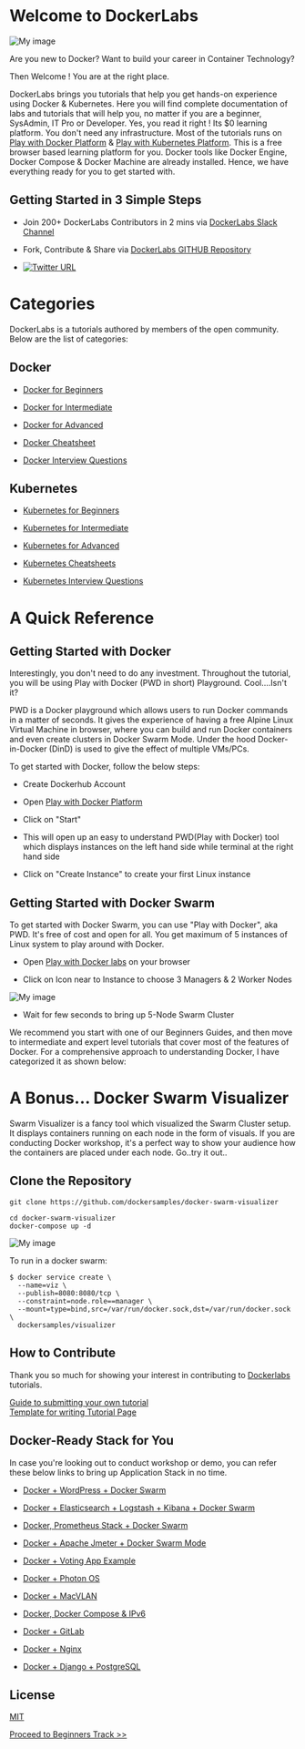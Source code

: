 # Welcome to DockerLabs

![My image](https://github.com/collabnix/dockerlabs/blob/master/images/dockerlabs.jpeg)

Are you new to Docker? Want to build your career in Container Technology?

Then Welcome ! You are at the right place.

DockerLabs brings you tutorials that help you get hands-on experience using Docker & Kubernetes. Here you will find complete documentation of labs and tutorials that will help you, no matter if you are a beginner, SysAdmin, IT Pro or Developer. Yes, you read it right ! Its $0 learning platform. You don't need any infrastructure. Most of the tutorials runs on [Play with Docker Platform](https://labs.play-with-docker.com/) & [Play with Kubernetes Platform](https://play-with-k8s.com). This is a free browser based learning platform for you. Docker tools like Docker Engine, Docker Compose & Docker Machine are already installed. Hence, we have everything ready for you to get started with.

## Getting Started in 3 Simple Steps

- Join 200+ DockerLabs Contributors in 2 mins via [DockerLabs Slack Channel](https://join.slack.com/t/collabnix/shared_invite/enQtNDkwMjY0OTE2NzA1LTYwMmE4MzU0YjQzYTU1NzUzZWRlNTI4MGFkMGRiMmZiM2YwNTc0MTNlOGIzZDc2NGNkOGUwNzdiN2JjZjI3MjE)

- Fork, Contribute & Share via [DockerLabs GITHUB Repository](https://github.com/collabnix/dockerlabs)

-  [![Twitter URL](https://img.shields.io/twitter/url/https/twitter.com/fold_left.svg?style=social&label=Follow%20%40collabnix)](https://twitter.com/collabnix)



# Categories

DockerLabs is a tutorials authored by members of the open community.
Below are the list of categories:

## Docker

- [Docker for Beginners](https://github.com/collabnix/dockerlabs/tree/master/beginners/README.md)

- [Docker for Intermediate](https://github.com/collabnix/dockerlabs/tree/master/intermediate/README.md)

- [Docker for Advanced](https://github.com/collabnix/dockerlabs/tree/master/advanced/README.md)

- [Docker Cheatsheet](https://github.com/collabnix/dockerlabs/tree/master/docker/cheatsheet/README.md)

- [Docker Interview Questions]()


## Kubernetes

- [Kubernetes for Beginners](https://github.com/collabnix/dockerlabs/tree/master/kubernetes/README.md)

- [Kubernetes for Intermediate](https://github.com/collabnix/dockerlabs/tree/master/kubernetes/README.md)

- [Kubernetes for Advanced](https://github.com/collabnix/dockerlabs/tree/master/kubernetes/README.md)

- [Kubernetes Cheatsheets](https://github.com/wikitops/dockerlabs/blob/master/kubernetes/cheatsheets/kubectl.md)

- [Kubernetes Interview Questions]()

# A Quick Reference

## Getting Started with Docker

Interestingly, you don't need to do any investment. Throughout the tutorial, you will be using Play with Docker (PWD in short) Playground. Cool....Isn't it?

PWD is a Docker playground which allows users to run Docker commands in a matter of seconds. It gives the experience of having a free Alpine Linux Virtual Machine in browser, where you can build and run Docker containers and even create clusters in Docker Swarm Mode. Under the hood Docker-in-Docker (DinD) is used to give the effect of multiple VMs/PCs.

To get started with Docker, follow the below steps:

- Create Dockerhub Account

- Open [Play with Docker Platform](https://labs.play-with-docker.com/)

- Click on "Start"

- This will open up an easy to understand PWD(Play with Docker) tool which displays instances on the left hand side while terminal at the right hand side

- Click on "Create Instance" to create your first Linux instance

## Getting Started with Docker Swarm

To get started with Docker Swarm, you can use "Play with Docker", aka PWD.
It's free of cost and open for all.
You get maximum of 5 instances of Linux system to play around with Docker.

- Open [Play with Docker labs](https://labs.play-with-docker.com) on your browser

- Click on Icon near to Instance to choose 3 Managers & 2 Worker Nodes

![My image](https://github.com/collabnix/dockerlabs/blob/master/images/pwd_1.png)

- Wait for few seconds to bring up 5-Node Swarm Cluster

We recommend you start with one of our Beginners Guides, and then move to intermediate and expert level tutorials that cover most of the features of Docker. For a comprehensive approach to understanding Docker, I have categorized it as shown below:

# A Bonus... Docker Swarm Visualizer

Swarm Visualizer is a fancy tool which visualized the Swarm Cluster setup. It displays containers running on each node in the form of visuals. If you are conducting Docker workshop, it's a perfect way to show your audience how the containers are placed under each node. Go..try it out..

## Clone the Repository

```docker
git clone https://github.com/dockersamples/docker-swarm-visualizer
```

```docker
cd docker-swarm-visualizer
docker-compose up -d
```

![My image](https://github.com/collabnix/dockerlabs/blob/master/images/visualizer.png)

To run in a docker swarm:

```docker
$ docker service create \
  --name=viz \
  --publish=8080:8080/tcp \
  --constraint=node.role==manager \
  --mount=type=bind,src=/var/run/docker.sock,dst=/var/run/docker.sock \
  dockersamples/visualizer
```

## How to Contribute

Thank you so much for showing your interest in contributing to [Dockerlabs](https://github.com/collabnix/dockerlabs) tutorials.

[Guide to submitting your own tutorial](https://github.com/collabnix/dockerlabs/tree/master/CONTRIBUTING.md)<br>
[Template for writing Tutorial Page](https://github.com/collabnix/dockerlabs/tree/master/template/EXAMPLE.md)

## Docker-Ready Stack for You

In case you're looking out to conduct workshop or demo, you can refer these below links to bring up Application Stack in no time.

- [Docker + WordPress + Docker Swarm](https://github.com/collabnix/dockerlabs/tree/master/solution/wordpress/README.md)

- [Docker + Elasticsearch + Logstash + Kibana + Docker Swarm](https://github.com/collabnix/dockerlabs/tree/master/play-with-docker/ELK/README.md)

- [Docker, Prometheus Stack + Docker Swarm](https://github.com/collabnix/dockerlabs/tree/master/play-with-docker/docker-prometheus-swarm/README.md)

- [Docker + Apache Jmeter + Docker Swarm Mode](https://github.com/collabnix/dockerlabs/tree/master/play-with-docker/jmeter-docker/README.md)

- [Docker + Voting App Example](https://github.com/collabnix/dockerlabs/tree/master/play-with-docker/example-voting-app/README.md)

- [Docker + Photon OS](https://github.com/collabnix/dockerlabs/tree/master/play-with-docker/vmware/powercli/README.md)

- [Docker + MacVLAN](https://github.com/collabnix/dockerlabs/tree/master/play-with-docker/macvlan/README.md)

- [Docker, Docker Compose & IPv6](https://github.com/collabnix/dockerlabs/tree/master/play-with-docker/ipv6/README.md)

- [Docker + GitLab](https://github.com/collabnix/dockerlabs/tree/master/play-with-docker/gitlab/README.md)

- [Docker + Nginx ](https://github.com/collabnix/dockerlabs/tree/master/play-with-docker/nginx/README.md)

- [Docker + Django + PostgreSQL](https://github.com/collabnix/dockerlabs/blob/master/solution/django-postgres/readme.md)
## License

[MIT](https://github.com/collabnix/dockerlabs/blob/master/LICENSE.md)

   [Proceed to Beginners Track >>](https://github.com/collabnix/dockerlabs/blob/master/beginners/README.md)
